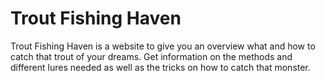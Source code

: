 # Trout Fishing Haven

<p> Trout Fishing Haven is a website to give you an overview what and how to catch that trout of your dreams. Get information on the methods and different lures needed as well as the tricks on how to catch that monster.</p>